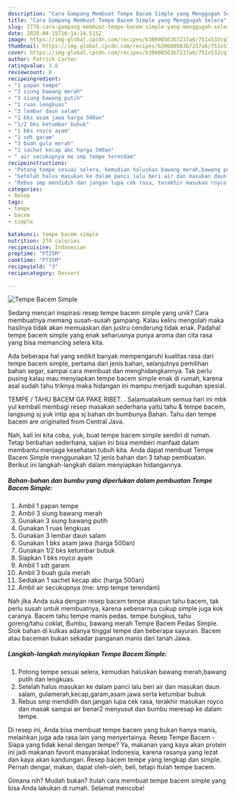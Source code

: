 ```yaml
---
description: "Cara Gampang Membuat Tempe Bacem Simple yang Menggugah Selera"
title: "Cara Gampang Membuat Tempe Bacem Simple yang Menggugah Selera"
slug: 2778-cara-gampang-membuat-tempe-bacem-simple-yang-menggugah-selera
date: 2020-04-15T16:14:14.515Z
image: https://img-global.cpcdn.com/recipes/b30600563b7237a6/751x532cq70/tempe-bacem-simple-foto-resep-utama.jpg
thumbnail: https://img-global.cpcdn.com/recipes/b30600563b7237a6/751x532cq70/tempe-bacem-simple-foto-resep-utama.jpg
cover: https://img-global.cpcdn.com/recipes/b30600563b7237a6/751x532cq70/tempe-bacem-simple-foto-resep-utama.jpg
author: Patrick Carter
ratingvalue: 3.8
reviewcount: 8
recipeingredient:
- "1 papan tempe"
- "3 siung bawang merah"
- "3 siung bawang putih"
- "1 ruas lengkuas"
- "3 lembar daun salam"
- "1 bks asam jawa harga 500an"
- "1/2 bks ketumbar bubuk"
- "1 bks royco ayam"
- "1 sdt garam"
- "3 buah gula merah"
- "1 sachet kecap abc harga 500an"
- " air secukupnya me smp tempe terendam"
recipeinstructions:
- "Potong tempe sesuai selera, kemudian haluskan bawang merah,bawang putih dan lengkuas."
- "Setelah halus masukan ke dalam panci lalu beri air dan masukan daun salam, gulamerah,kecap,garam,asam jawa serta ketumbar bubuk"
- "Rebus smp mendidih dan jangan lupa cek rasa, terakhir masukan royco dan masak sampai air benar2 menyusut dan bumbu meresap ke dalam tempe."
categories:
- Resep
tags:
- tempe
- bacem
- simple

katakunci: tempe bacem simple 
nutrition: 274 calories
recipecuisine: Indonesian
preptime: "PT25M"
cooktime: "PT35M"
recipeyield: "3"
recipecategory: Dessert

---
```



![Tempe Bacem Simple](https://img-global.cpcdn.com/recipes/b30600563b7237a6/751x532cq70/tempe-bacem-simple-foto-resep-utama.jpg)

Sedang mencari inspirasi resep tempe bacem simple yang unik? Cara membuatnya memang susah-susah gampang. Kalau keliru mengolah maka hasilnya tidak akan memuaskan dan justru cenderung tidak enak. Padahal tempe bacem simple yang enak seharusnya punya aroma dan cita rasa yang bisa memancing selera kita.

Ada beberapa hal yang sedikit banyak mempengaruhi kualitas rasa dari tempe bacem simple, pertama dari jenis bahan, selanjutnya pemilihan bahan segar, sampai cara membuat dan menghidangkannya. Tak perlu pusing kalau mau menyiapkan tempe bacem simple enak di rumah, karena asal sudah tahu triknya maka hidangan ini mampu menjadi suguhan spesial.

TEMPE / TAHU BACEM GA PAKE RIBET. ‍. Salamualaikum semua hari ini mbk yul kembali membagi resep masakan sederhana yaitu tahu &amp; tempe bacem, langsung sj yuk intip apa sj bahan dn bumbunya Bahan. Tahu dan tempe bacem are originated from Central Java.


Nah, kali ini kita coba, yuk, buat tempe bacem simple sendiri di rumah. Tetap berbahan sederhana, sajian ini bisa memberi manfaat dalam membantu menjaga kesehatan tubuh kita. Anda dapat membuat Tempe Bacem Simple menggunakan 12 jenis bahan dan 3 tahap pembuatan. Berikut ini langkah-langkah dalam menyiapkan hidangannya.

<!--inarticleads1-->

##### Bahan-bahan dan bumbu yang diperlukan dalam pembuatan Tempe Bacem Simple:

1. Ambil 1 papan tempe
1. Ambil 3 siung bawang merah
1. Gunakan 3 siung bawang putih
1. Gunakan 1 ruas lengkuas
1. Gunakan 3 lembar daun salam
1. Gunakan 1 bks asam jawa (harga 500an)
1. Gunakan 1/2 bks ketumbar bubuk
1. Siapkan 1 bks royco ayam
1. Ambil 1 sdt garam
1. Ambil 3 buah gula merah
1. Sediakan 1 sachet kecap abc (harga 500an)
1. Ambil  air secukupnya (me: smp tempe terendam)


Nah jika Anda suka dengan resep bacem tempe ataupun tahu bacem, tak perlu susah untuk membuatnya, karena sebenarnya cukup simple juga kok caranya. Bacem tahu tempe manis pedas. tempe bungkus, tahu goreng/tahu coklat, Bumbu, bawang merah Tempe Bacem Pedas Simple. Stok bahan di kulkas adanya tinggal tempe dan beberapa sayuran. Bacem atau baceman bukan sekadar panganan manis dari tanah Jawa. 

<!--inarticleads2-->

##### Langkah-langkah menyiapkan Tempe Bacem Simple:

1. Potong tempe sesuai selera, kemudian haluskan bawang merah,bawang putih dan lengkuas.
1. Setelah halus masukan ke dalam panci lalu beri air dan masukan daun salam, gulamerah,kecap,garam,asam jawa serta ketumbar bubuk
1. Rebus smp mendidih dan jangan lupa cek rasa, terakhir masukan royco dan masak sampai air benar2 menyusut dan bumbu meresap ke dalam tempe.


Di resep ini, Anda bisa membuat tempe bacem yang bukan hanya manis, melainkan juga ada rasa lain yang menyertainya. Resep Tempe Bacem - Siapa yang tidak kenal dengan tempe? Ya, makanan yang kaya akan protein ini jadi makanan favorit masyarakat Indonesia, karena rasanya yang lezat dan kaya akan kandungan. Resep bacem tempe yang lengkap dan simple. Pernah dengar, makan, dapat oleh-oleh, beli, tetapi Itulah tempe bacem. 

Gimana nih? Mudah bukan? Itulah cara membuat tempe bacem simple yang bisa Anda lakukan di rumah. Selamat mencoba!
